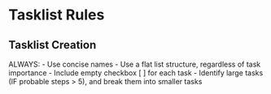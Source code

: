 # Tasklist Rules

## Tasklist Creation
ALWAYS:
    - Use concise names
    - Use a flat list structure, regardless of task importance
    - Include empty checkbox [ ] for each task
    - Identify large tasks (IF probable steps > 5), and break them into smaller tasks